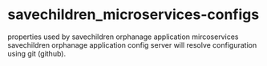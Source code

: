 # savechildren_microservices-configs

properties used by savechildren orphanage application mircoservices
savechildren orphanage application config server will resolve configuration using git (github).
